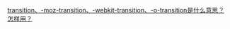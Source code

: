 

[transition、-moz-transition、-webkit-transition、-o-transition是什么意思？怎样用？](https://zhidao.baidu.com/question/571327707.html)

